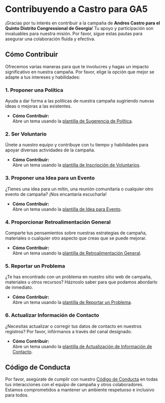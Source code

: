 # Contribuyendo a Castro para GA5

¡Gracias por tu interés en contribuir a la campaña de **Andres Castro para el Quinto Distrito Congressional de Georgia**! Tu apoyo y participación son invaluables para nuestra misión. Por favor, sigue estas pautas para asegurar una colaboración fluida y efectiva.

## Cómo Contribuir

Ofrecemos varias maneras para que te involucres y hagas un impacto significativo en nuestra campaña. Por favor, elige la opción que mejor se adapte a tus intereses y habilidades:

### **1. Proponer una Política**

Ayuda a dar forma a las políticas de nuestra campaña sugiriendo nuevas ideas o mejoras a las existentes.

- **Cómo Contribuir:**  
  Abre un tema usando la [plantilla de Sugerencia de Política](./.github/ISSUE_TEMPLATE/policy_suggestion.md).

### **2. Ser Voluntario**

Únete a nuestro equipo y contribuye con tu tiempo y habilidades para apoyar diversas actividades de la campaña.

- **Cómo Contribuir:**  
  Abre un tema usando la [plantilla de Inscripción de Voluntarios](./.github/ISSUE_TEMPLATE/volunteer_sign_up.md).

### **3. Proponer una Idea para un Evento**

¿Tienes una idea para un mitin, una reunión comunitaria o cualquier otro evento de campaña? ¡Nos encantaría escucharla!

- **Cómo Contribuir:**  
  Abre un tema usando la [plantilla de Idea para Evento](./.github/ISSUE_TEMPLATE/event_idea.md).

### **4. Proporcionar Retroalimentación General**

Comparte tus pensamientos sobre nuestras estrategias de campaña, materiales o cualquier otro aspecto que creas que se puede mejorar.

- **Cómo Contribuir:**  
  Abre un tema usando la [plantilla de Retroalimentación General](./.github/ISSUE_TEMPLATE/general_feedback.md).

### **5. Reportar un Problema**

¿Te has encontrado con un problema en nuestro sitio web de campaña, materiales u otros recursos? Háznoslo saber para que podamos abordarlo de inmediato.

- **Cómo Contribuir:**  
  Abre un tema usando la [plantilla de Reportar un Problema](./.github/ISSUE_TEMPLATE/report_issue.md).

### **6. Actualizar Información de Contacto**

¿Necesitas actualizar o corregir tus datos de contacto en nuestros registros? Por favor, infórmanos a través del canal designado.

- **Cómo Contribuir:**  
  Abre un tema usando la [plantilla de Actualización de Información de Contacto](./.github/ISSUE_TEMPLATE/contact_update.md).

## Código de Conducta

Por favor, asegúrate de cumplir con nuestro [Código de Conducta](CODE_OF_CONDUCT.md) en todas tus interacciones con el equipo de campaña y otros colaboradores. Estamos comprometidos a mantener un ambiente respetuoso e inclusivo para todos.